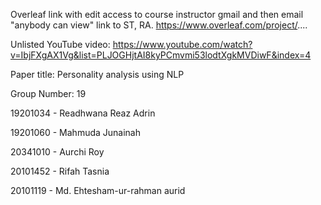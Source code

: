 Overleaf link with edit access to course instructor gmail and then email "anybody can view" link to ST, RA. https://www.overleaf.com/project/....

Unlisted YouTube video: https://www.youtube.com/watch?v=IbjFXgAX1Vg&list=PLJOGHjtAI8kyPCmvmi53lodtXgkMVDiwF&index=4

Paper title: Personality analysis using NLP

Group Number: 19

19201034 - Readhwana Reaz Adrin

19201060 - Mahmuda Junainah

20341010 - Aurchi Roy

20101452 - Rifah Tasnia

20101119 - Md. Ehtesham-ur-rahman aurid
